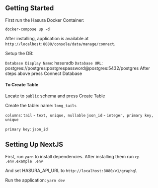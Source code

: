 ## Getting Started

First run the Hasura Docker Container:

`docker-compose up -d`

After installing, application is available at `http://localhost:8080/console/data/manage/connect`.

Setup the DB:

`Database Display Name`: hasuradb
`Database URL`: postgres://postgres:postgrespassword@postgres:5432/postgres
After steps above press Connect Database

#### To Create Table

Locate to `public` schema and press Create Table

Create the table:
name: `long_tails`

`columns`:
`tail` - `text, unique, nullable`
`json_id` - `integer, primary key, unique`

`primary key`: `json_id` 

## Setting Up NextJS

First, run `yarn` to install dependencies. After installing them run
`cp .env.example .env`

And set HASURA_API_URL to `http://localhost:8080/v1/graphql`

Run the application: `yarn dev`
